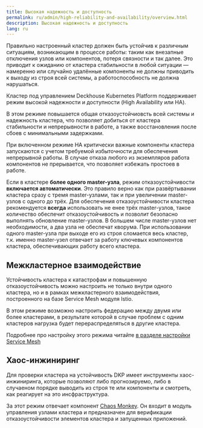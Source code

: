 ```yaml
---
title: Высокая надежность и доступность
permalink: ru/admin/high-reliability-and-availability/overview.html
description: Высокая надежность и доступность
lang: ru
---
```


Правильно настроенный кластер должен быть устойчив к различным ситуациям, возникающим в процессе работы: таким как внезапные отключения узлов или компонентов, потеря связности и так далее. Это приводит к ожиданию от кластера стабильности в любой ситуации — намеренно или случайно удалённые компоненты не должны приводить к выходу из строя всей системы, а работоспособность не должна нарушаться.

Кластер под управлением Deckhouse Kubernetes Platform поддерживает режим высокой надежности и доступности (High Availability или HA).

В этом режиме повышается общая отказоустойчиовсть всей системы и надежность кластера, что позволяет добиться от кластера стабильности и непрерывности в работе, а также восстановления после сбоев с минимальными задержками.

При включенном режиме HA критически важные компоненты кластера запускаются с учетом требуемой избыточности для обеспечения непрерывной работы. В случае отказа любого из экземпляров работа компонентов не прерывается, что позволяет избежать простоев в работе.

Если в кластере **более одного master-узла**, режим отказоустойчивости **включается автоматически**. Это правило верно как при развёртывании кластера сразу с тремя master-узлами, так и при увеличении master-узлов с одного до трёх. Для обеспечения отказоустойчивости кластера рекомендуется **всегда** использовать не енее трёх master-узлов, такое количество обеспечит отказоустойчивость и позволит безопасно выполнять обновление master-узлов. В большем числе master-узлов нет необходимости, а два узла не обеспечат кворума. При использовании одного master-узла при выходе его из строя сломается весь кластер, т.к. именно master-узел отвечает за работу ключевых компонентов кластера, обеспечивающих работу всего кластера.

## Межкластерное взаимодействие

Устойчивость кластера к катастрофам и повышенную отказоустойчивость можно настроить не только внутри одного кластера, но и в рамках межкластерного взаимодействия, построенного на базе Service Mesh модуля Istio.

В этом режиме возможно настроить федерацию между двумя или более кластерами, в результате которой в случае проблем с одним кластеров нагрузка будет перераспределяться в другие кластера.

Подробнее про настройку этого режима читайте [в разделе настройки Service Mesh](../network/service-mesh-overview.html)

## Хаос-инжиниринг

Для проверки кластера на устойчивость DKP имеет инструменты хаос-инжиниринга, которые позволяют либо прогнозируемо, либо в случаеном порядке выводить из строя те или компоненты и смотреть, как реагирует на это инсфраструктура.

За этот режим отвечает компонент [Chaos Monkey](./chaos-engineering.html). Он входит в модуль управления узлами кластера и предназначен для верификации отказоустойчивости элементов кластера и запущенных приложений.
